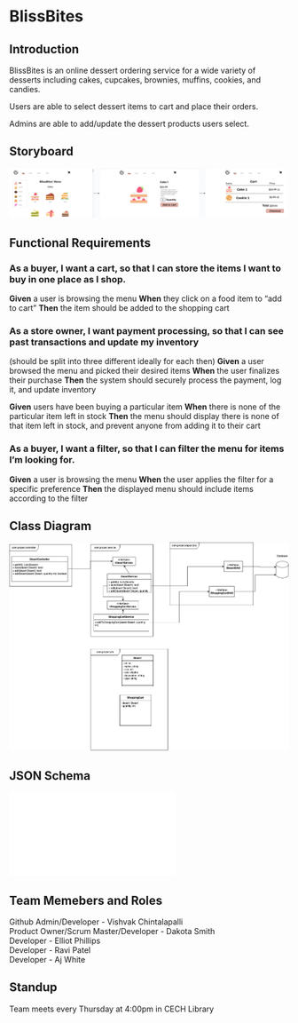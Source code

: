 # BlissBites

## Introduction
BlissBites is an online dessert ordering service for a wide variety of desserts including cakes, cupcakes, brownies, muffins, cookies, and candies.

Users are able to select dessert items to cart and place their orders.

Admins are able to add/update the dessert products users select.

## Storyboard

![Wireframe for BlissBites](StoryBoard.png)

## Functional Requirements
### As a buyer, I want a cart, so that I can store the items I want to buy in one place as I shop.
**Given** a user is browsing the menu
**When** they click on a food item to “add to cart”
**Then** the item should be added to the shopping cart

### As a store owner, I want payment processing, so that I can see past transactions and update my inventory
(should be split into three different ideally for each then)
**Given** a user browsed the menu and picked their desired items
**When** the user finalizes their purchase
**Then** the system should securely process the payment, log it, and update inventory

**Given** users have been buying a particular item
**When** there is none of the particular item left in stock
**Then** the menu should display there is none of that item left in stock, and prevent anyone from adding it to their cart

### As a buyer, I want a filter, so that I can filter the menu for items I’m looking for.
**Given** a user is browsing the menu
**When** the user applies the filter for a specific preference
**Then** the displayed menu should include items according to the filter

## Class Diagram
![UML Diagram for BlissBites](UML.png)

## JSON Schema
![JSON Schema](JSONSchema.txt)

## Team Memebers and Roles
Github Admin/Developer - Vishvak Chintalapalli\
Product Owner/Scrum Master/Developer - Dakota Smith\
Developer - Elliot Phillips\
Developer - Ravi Patel\
Developer - Aj White

## Standup
Team meets every Thursday at 4:00pm in CECH Library
